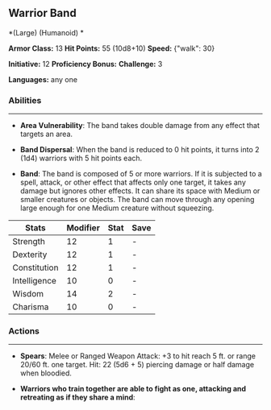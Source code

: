 ## Warrior Band
*(Large) (Humanoid) *

**Armor Class:** 13
**Hit Points:** 55 (10d8+10)
**Speed:** {"walk": 30}

**Initiative:** 12
**Proficiency Bonus:**
**Challenge:** 3

**Languages:** any one

### Abilities
 --- 
- **Area Vulnerability**: The band takes double damage from any effect that targets an area.

- **Band Dispersal**: When the band is reduced to 0 hit points, it turns into 2 (1d4) warriors with 5 hit points each.

- **Band**: The band is composed of 5 or more warriors. If it is subjected to a spell, attack, or other effect that affects only one target, it takes any damage but ignores other effects. It can share its space with Medium or smaller creatures or objects. The band can move through any opening large enough for one Medium creature without squeezing.



| Stats | Modifier | Stat | Save
| ---- | ---- | ---- | ---- |
| Strength | 12 | 1 | - |
| Dexterity | 12 | 1 | - |
| Constitution | 12 | 1 | - |
| Intelligence | 10 | 0 | - |
| Wisdom | 14 | 2 | - |
| Charisma | 10 | 0 | - |

### Actions
 --- 
- **Spears**: Melee or Ranged Weapon Attack: +3 to hit  reach 5 ft. or range 20/60 ft.  one target. Hit: 22 (5d6 + 5) piercing damage  or half damage when bloodied.

- **Warriors who train together are able to fight as one, attacking and retreating as if they share a mind**: 

